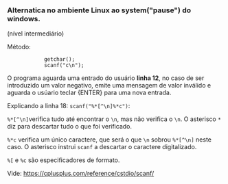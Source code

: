 ### Alternatica no ambiente Linux ao  system("pause") do windows. ###

(nível intermediário)

Método:

                getchar();
                scanf("c\n");

O programa aguarda uma entrado do usuário <b> linha 12</b>, no caso de ser introduzido um valor negativo, emite uma mensagem de valor inválido e aguarda o usúario teclar {ENTER} para uma nova entrada.

Explicando a linha 18: `scanf("%*[^\n]%*c")`:

`%*[^\n]`verifica tudo até encontrar o  `\n`, mas não verifica o `\n`. O asterisco `*` diz para descartar tudo o que foi verificado.

`%*c` verifica um único caractere, que será o que `\n` sobrou `%*[^\n]` neste caso. O asterisco instrui `scanf` a descartar o caractere digitalizado.

 `%[` e `%c` são especificadores de formato.

Vide:   <https://cplusplus.com/reference/cstdio/scanf/>
